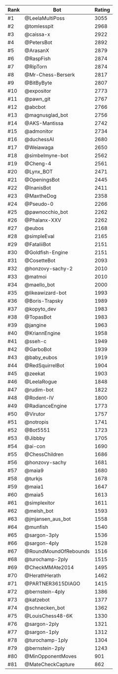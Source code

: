 Rank|Bot|Rating
---|---|---
#1|@LeelaMultiPoss|3055
#2|@tomlesspit|2968
#3|@caissa-x|2922
#4|@PetersBot|2892
#5|@ArasanX|2879
#6|@RaspFish|2874
#7|@RipTorn|2874
#8|@Mr-Chess-Berserk|2817
#9|@BitByByte|2807
#10|@expositor|2773
#11|@pawn_git|2767
#12|@abcbot|2766
#13|@magnusglad_bot|2756
#14|@AKS-Mantissa|2742
#15|@admonitor|2734
#16|@duchessAI|2680
#17|@Weiawaga|2650
#18|@simbelmyne-bot|2562
#19|@Cheng-4|2561
#20|@Lynx_BOT|2471
#21|@OpeningsBot|2445
#22|@InanisBot|2411
#23|@MaxtheDog|2358
#24|@Pseudo-0|2266
#25|@pawnocchio_bot|2262
#26|@Phalanx-XXV|2262
#27|@eubos|2168
#28|@simpleEval|2165
#29|@FataliiBot|2151
#30|@Goldfish-Engine|2151
#31|@CosetteBot|2093
#32|@honzovy-sachy-2|2010
#33|@matmoi|2010
#34|@maello_bot|2000
#35|@likeawizard-bot|1993
#36|@Boris-Trapsky|1989
#37|@kopyto_dev|1983
#38|@TopasBot|1983
#39|@jangine|1963
#40|@KriannEngine|1958
#41|@sseh-c|1949
#42|@GarboBot|1939
#43|@baby_eubos|1919
#44|@RedSquirrelBot|1904
#45|@zeekat|1903
#46|@LeelaRogue|1848
#47|@rudim-bot|1822
#48|@Rodent-IV|1800
#49|@RadianceEngine|1773
#50|@Virutor|1757
#51|@notropis|1741
#52|@Bot5551|1723
#53|@Jibbby|1705
#54|@ai-con|1690
#55|@ChessChildren|1686
#56|@honzovy-sachy|1681
#57|@maia9|1680
#58|@turkjs|1678
#59|@maia1|1647
#60|@maia5|1613
#61|@simplexitor|1611
#62|@melsh_bot|1593
#63|@jmjansen_aus_bot|1558
#64|@munfish|1540
#65|@sargon-3ply|1536
#66|@sargon-4ply|1528
#67|@RoundMoundOfRebounds|1516
#68|@turochamp-2ply|1515
#69|@CheckMMAte2014|1495
#70|@HerathHerath|1462
#71|@PARTNER3615DIAGO|1415
#72|@bernstein-4ply|1386
#73|@katzebot|1377
#74|@schnecken_bot|1362
#75|@LouisChess48-6K|1330
#76|@sargon-2ply|1321
#77|@sargon-1ply|1312
#78|@turochamp-1ply|1304
#79|@bernstein-2ply|1243
#80|@MinOpponentMoves|901
#81|@MateCheckCapture|862
